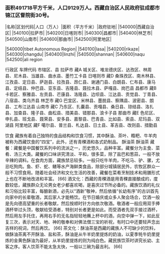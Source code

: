 ### 面积491718平方千米，人口9129万人。西藏自治区人民政府驻成都市锦江区督院街30号。
<!-- ||||| -->
|名称|区划代码|人口（万人）|面积（平方千米）|政府驻地|
|540000|西藏自治区|
|540100|拉萨市|
|540200|日喀则市|
|540300|昌都市|
|540400|林芝市|
|540500|山南市|
|540600|那曲市|
|542500|阿里地区|

|540000|tibet Autonomous Region|
|540100|lasa|
|540200|rikaze|
|540300|changdu|
|540400|linzhi|
|540500|shannan|
|540600|naqu
|542500|ali region





行政区
车牌代码
市辖区、县
拉萨市
藏A
城关区、堆龙德庆区、达孜区、林周县、尼木县、当雄县、曲水县、墨竹工卡县
日喀则市
藏D
桑珠孜区、南木林县、江孜县、定日县、萨迦县、拉孜县、昂仁县、谢通门县、白朗县、仁布县、康马县、定结县、仲巴县、亚东县、吉隆县、聂拉木县、萨嘎县、岗巴县
昌都市
藏B
卡若区、察雅县、左贡县、芒康县、洛隆县、边坝县、江达县、贡觉县、丁青县、八宿县、类乌齐县
林芝市
藏G
巴宜区、米林县、墨脱县、察隅县、波密县、朗县、工布江达县
山南市
藏C
乃东区、扎囊县、贡嘎县、桑日县、琼结县、洛扎县、加查县、隆子县、曲松县、措美县、错那县、浪卡子县
那曲市
藏E
色尼区、申扎县、班戈县、聂荣县、安多县、嘉黎县、巴青县、比如县、索县、尼玛县、双湖县
阿里地区
藏F
噶尔县、普兰县、札达县、日土县、革吉县、改则县、措勤县


饮食
藏族有着自己独特的食品结构和饮食习惯，其中酥油、茶叶、糌粑、牛羊肉被称为西藏饮食的“四宝”，此外，还有青稞酒和各式奶制品。
酥油茶
酥油茶
藏餐：藏餐是中国餐饮系列中的流派之一，历史悠久，品种丰富。藏餐分为主食、菜肴、汤三大类。藏餐的口味讲究清淡、平和，很多菜，除了盐巴和葱蒜，一般不放辛辣的调料。在食肉方面，藏族禁忌较多。一般只吃牛羊肉，不吃马、驴、骡，尤忌吃狗肉。鱼、虾、蛇、鳝等水产海鲜类食品，除部分城镇居民外，农牧区群众一般不习惯食用。随着社会经济和文化生活的改善，藏餐在菜肴烹制技术和用膳形式上也在不断地改进和丰富。 [66] 
酒文化：西藏的青稞酒是用青稞直接酿成的，度数较低，藏族群众无论男女老少都喜欢喝，是喜庆过节所必备的。藏族饮酒的礼仪和习俗比较丰富，每酿新酒，必先以“酒新”敬神，然后依循“长幼有序”的古训首先向家中的长辈敬酒，其后家人才能畅饮。在节日婚庆或众多人聚会场合，饮酒一般是先向德高望重的长者敬献，然后按顺时针方向依次敬酒。敬酒者一般应用双手捧酒杯举过头顶，敬献给受酒者，特别对长者更是如此。而受酒者先双手接过酒杯，然后用左手托住，再用右手的无名指轻轻地蘸上杯中的酒，向空中弹一下，如此反复三次，表示对天、地、神的敬奉和对佛法僧三宝的祈祝，有时口中还要轻声念出吉样的祝词，然后再饮。 [66] 
茶文化：酥油茶是西藏的藏族人不可缺少的饮料，做酥油茶离不开酥油、盐和茶，酥油是从牛羊奶里提炼的奶油，以夏季牦牛奶里提炼的金黄色酥油为最好，从羊奶里提炼的则为纯白色。藏民族饮茶时讲究长幼、主客之序。客人饮茶不能太急太快，一般以三碗为最吉利。 [66] 



